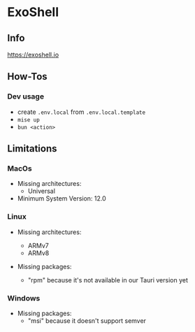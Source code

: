 # ExoShell

## Info

https://exoshell.io

## How-Tos

### Dev usage

- create `.env.local` from `.env.local.template`
- `mise up`
- `bun <action>`

## Limitations

### MacOs

- Missing architectures:
  - Universal
- Minimum System Version: 12.0

### Linux

- Missing architectures:

  - ARMv7
  - ARMv8

- Missing packages:
  - "rpm" because it's not available in our Tauri version yet

### Windows

- Missing packages:
  - "msi" because it doesn't support semver
